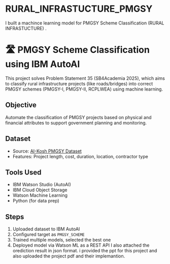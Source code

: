 # RURAL_INFRASTUCTURE_PMGSY
I built a machince learning model for PMGSY Scheme Classification (RURAL INFRASTUCTURE) . 
# 🛣️ PMGSY Scheme Classification using IBM AutoAI

This project solves Problem Statement 35 (SB4Academia 2025), which aims to classify rural infrastructure projects (like roads/bridges) into correct PMGSY schemes (PMGSY-I, PMGSY-II, RCPLWEA) using machine learning.

##  Objective
Automate the classification of PMGSY projects based on physical and financial attributes to support government planning and monitoring.

##  Dataset
- Source: [AI-Kosh PMGSY Dataset](https://aikosh.indiaai.gov.in/web/datasets/details/pradhan_mantri_gram_sadak_yojna_pmgsy.html)
- Features: Project length, cost, duration, location, contractor type

## Tools Used
- IBM Watson Studio (AutoAI)
- IBM Cloud Object Storage
- Watson Machine Learning
- Python (for data prep)

##  Steps
1. Uploaded dataset to IBM AutoAI
2. Configured target as `PMGSY_SCHEME`
3. Trained multiple models, selected the best one
4. Deployed model via Watson ML as a REST API
I also attached the orediction result in json format. i provided the ppt for this project and also uploaded the project pdf and their implemantion.

